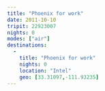 ```yaml
---
title: "Phoenix for work"
date: 2011-10-10
tripit: 22923007
nights: 0
modes: ["air"]
destinations:
  -
    title: "Phoenix for work"
    nights: 0
    location: "Intel"
    geo: [33.31097,-111.93235]
---
```



